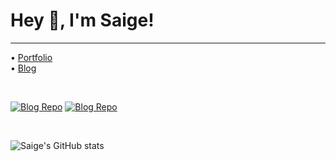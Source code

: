 # Hey 👋, I'm Saige!
---
• [Portfolio](https://saige.wtf)<br/>
• [Blog](https://b.saige.wtf)
<div style="marginBottom: 3rem"/><br/>

[![Blog Repo](https://github-readme-stats.vercel.app/api/pin/?username=saigees&repo=blog&theme=aura)](https://github.com/saigees/blog)
[![Blog Repo](https://github-readme-stats.vercel.app/api/pin/?username=saigees&repo=blog&theme=portfolio)](https://github.com/saigees/portfolio)
<div style="marginBottom: 5px"/><br/>

![Saige's GitHub stats](https://github-readme-stats.vercel.app/api?username=Saigees&show_icons=true&theme=aura)<br/>

